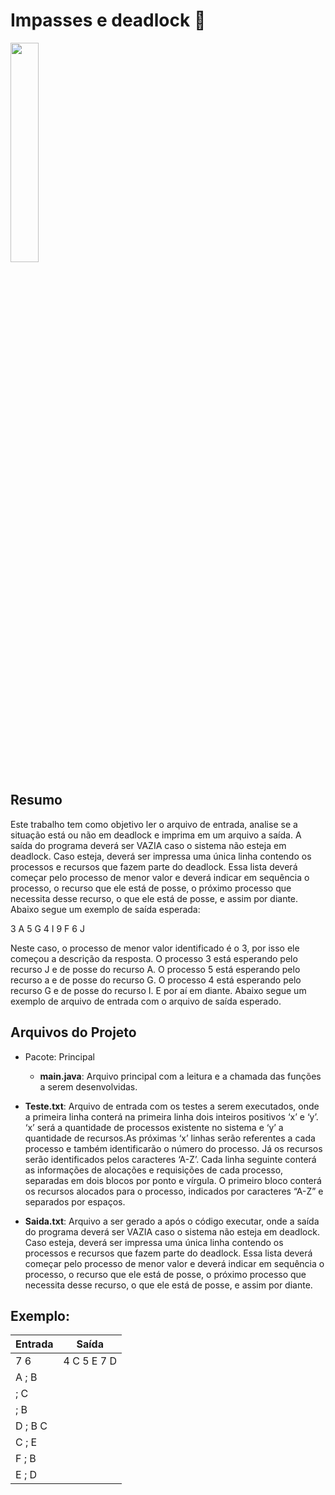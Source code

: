 # Impasses e deadlock 🔐
<img width="30%" src="https://upload.wikimedia.org/wikipedia/commons/6/6c/Avoiding_deadlock.gif">

## Resumo
Este trabalho tem como objetivo ler o arquivo de entrada, analise se a situação está ou não em deadlock e imprima em um arquivo a saída.
A saída do programa deverá ser VAZIA caso o sistema não esteja em deadlock. Caso esteja, deverá ser impressa uma única linha contendo os processos e recursos que fazem parte do deadlock. Essa lista deverá começar pelo processo de menor valor e deverá indicar em sequência o processo, o recurso que ele está de posse, o próximo processo que necessita desse recurso, o que ele está de posse, e assim por diante. Abaixo segue um exemplo de saída esperada:

3 A 5 G 4 I 9 F 6 J

Neste caso, o processo de menor valor identificado é o 3, por isso ele começou a descrição da resposta. O processo 3 está esperando pelo recurso J e de posse do recurso A. O processo 5 está esperando pelo recurso a e de posse do recurso G. O processo 4 está esperando pelo recurso G e de posse do recurso I. E por aí em diante. Abaixo segue um exemplo de arquivo de entrada com o arquivo de saída esperado.

## Arquivos do Projeto

- Pacote: Principal

  - <b>main.java</b>: Arquivo principal com a leitura e a chamada das funções a serem desenvolvidas.

- <b>Teste.txt</b>: Arquivo de entrada com os testes a serem executados, onde a primeira linha conterá na primeira linha dois inteiros positivos ‘x’ e ‘y’. ‘x’ será a quantidade de processos existente no sistema e ‘y’ a quantidade de recursos.As próximas ‘x’ linhas serão referentes a cada processo e também identificarão o número do processo. Já os recursos serão identificados pelos caracteres ‘A-Z’. Cada linha seguinte conterá as informações de alocações e requisições de cada processo, separadas em dois blocos por ponto e vírgula. O primeiro bloco conterá os recursos alocados para o processo, indicados por caracteres “A-Z” e separados por espaços.  

- <b>Saida.txt</b>: Arquivo a ser gerado a após o código executar, onde a saída do programa deverá ser VAZIA caso o sistema não esteja em deadlock. Caso esteja, deverá ser impressa uma única linha contendo os processos e recursos que fazem parte do deadlock. Essa lista deverá começar pelo processo de menor valor e deverá indicar em sequência o processo, o recurso que ele está de posse, o próximo processo que necessita desse recurso, o que ele está de posse, e assim por diante. 


## Exemplo:

| Entrada |       Saída      |
|---------|------------------|
| 7 6     | 4 C 5 E 7 D      |
| A ; B   |                  |
| ; C     |                  |
| ; B     |                  |
| D ; B C |                  |
| C ; E   |                  |
| F ; B   |                  |
| E ; D   |                  |








